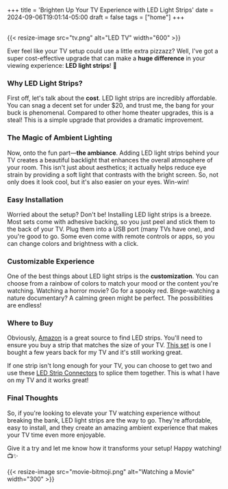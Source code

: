 +++
title = 'Brighten Up Your TV Experience with LED Light Strips'
date = 2024-09-06T19:01:14-05:00
draft = false
tags = ["home"]
+++

\
{{< resize-image src="tv.png" alt="LED TV" width="600" >}}

Ever feel like your TV setup could use a little extra pizzazz? Well, I've got a super cost-effective upgrade that can make a **huge difference** in your viewing experience: **LED light strips**! 🌈

### Why LED Light Strips?

First off, let's talk about the **cost**. LED light strips are incredibly affordable. You can snag a decent set for under $20, and trust me, the bang for your buck is phenomenal. Compared to other home theater upgrades, this is a steal! This is a simple upgrade that provides a dramatic improvement.

### The Magic of Ambient Lighting

Now, onto the fun part—**the ambiance**. Adding LED light strips behind your TV creates a beautiful backlight that enhances the overall atmosphere of your room. This isn't just about aesthetics; it actually helps reduce eye strain by providing a soft light that contrasts with the bright screen. So, not only does it look cool, but it's also easier on your eyes. Win-win!

### Easy Installation

Worried about the setup? Don't be! Installing LED light strips is a breeze. Most sets come with adhesive backing, so you just peel and stick them to the back of your TV. Plug them into a USB port (many TVs have one), and you're good to go. Some even come with remote controls or apps, so you can change colors and brightness with a click.

### Customizable Experience

One of the best things about LED light strips is the **customization**. You can choose from a rainbow of colors to match your mood or the content you're watching. Watching a horror movie? Go for a spooky red. Binge-watching a nature documentary? A calming green might be perfect. The possibilities are endless!

### Where to Buy

Obviously, [Amazon](https://www.amazon.com) is a great source to find LED strips. You'll need to ensure you buy a strip that matches the size of your TV. [This set](https://www.amazon.com/gp/product/B0CKQBT82B/ref=ppx_yo_dt_b_search_asin_title?ie=UTF8&th=1) is one I bought a few years back for my TV and it's still working great.

If one strip isn't long enough for your TV, you can choose to get two and use these [LED Strip Connectors](https://www.amazon.com/Pmxary-Connectors-Unwired-Solderless-Multicolor/dp/B0D3BTHRGJ/ref=sr_1_6?crid=1OCVLDL817Q7I&dib=eyJ2IjoiMSJ9.8p-eunlnYJr8FWUSffnqBTWPoDxESe8M_fhRWbLVb8V2D50bZyC6OZqgTJ7JKv5FA3swB_aeFkVS2EQRa58HJ2dyqEs26SBhoipl2HNNfjwxLquiDpYrormu8jrNUGCn5lo6xh_13jV2tnuACtM7bl30KJYnNOhPzqoP6Hk4gf6fCb4GLSG38u0txPK4absdyIGExi0wj6dUOrjKAbocyZ70SPQgJUHvsfkrjpw77Hbi7LByVVplHI9FD92hTINMPQpYF_X2f7i6XZZrpl5K20HDcum79Z6BmF0CIUE2qp0.dIaeG6hfGDrfasqrwxAL4zLBpWTsshog1f0Q5zcKHbw&dib_tag=se&keywords=led+strip+connector&qid=1725589867&sprefix=led+strip+connector%2Caps%2C216&sr=8-6) to splice them together. This is what I have on my TV and it works great!

### Final Thoughts

So, if you're looking to elevate your TV watching experience without breaking the bank, LED light strips are the way to go. They're affordable, easy to install, and they create an amazing ambient experience that makes your TV time even more enjoyable.

Give it a try and let me know how it transforms your setup! Happy watching! 📺✨

{{< resize-image src="movie-bitmoji.png" alt="Watching a Movie" width="300" >}}
